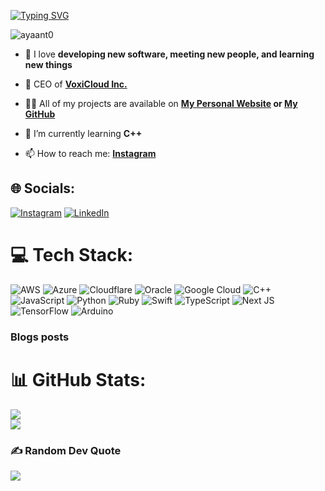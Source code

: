 [![Typing SVG](https://readme-typing-svg.demolab.com?font=Fira+Code&weight=800&size=25&duration=3500&pause=600&color=14377A&background=4D2DFF13&center=true&vCenter=true&width=600&height=70&lines=Hi+%F0%9F%91%8B%2C+I'm+Ayaan+Tunio;%F0%9F%A4%B5CEO+of+VoxiCloud+Inc.%F0%9F%A4%B5;%F0%9F%A4%96Full-Stack+Developer%F0%9F%A4%96;%F0%9F%92%BBCloud+Engineer%F0%9F%92%BB;%F0%9F%A4%B5Entrepreneur%F0%9F%A4%B5;%F0%9F%A7%A0Always+Learning+New+Things%F0%9F%A7%A0)](https://git.io/typing-svg)

<p align="left"> <img src="https://komarev.com/ghpvc/?username=ayaant0&label=Profile%20views&color=0e75b6&style=flat" alt="ayaant0" /> </p>

- 👀 I love **developing new software, meeting new people, and learning new things**

- 🤵 CEO of **[VoxiCloud Inc.](https://voxicloud.tech)**

- 👨‍💻 All of my projects are available on **[My Personal Website](https://ayaantunio.me) or [My GitHub](https://github.com/AyaanT0)**

- 🌱 I’m currently learning **C++**

- 📫 How to reach me: **[Instagram](https://www.instagram.com/ayaan._.t)**
<!-- - 👉 Check Out **[My Resume](put link here) -->
## 🌐 Socials:
[![Instagram](https://img.shields.io/badge/Instagram-%23E4405F.svg?logo=Instagram&logoColor=white)](https://instagram.com/ayaan._.t) [![LinkedIn](https://img.shields.io/badge/LinkedIn-%230077B5.svg?logo=linkedin&logoColor=white)](https://linkedin.com/in/ayaantunio/)

# 💻 Tech Stack:
![AWS](https://img.shields.io/badge/AWS-%23FF9900.svg?style=for-the-badge&logo=amazon-aws&logoColor=white) ![Azure](https://img.shields.io/badge/azure-%230072C6.svg?style=for-the-badge&logo=microsoftazure&logoColor=white) ![Cloudflare](https://img.shields.io/badge/Cloudflare-F38020?style=for-the-badge&logo=Cloudflare&logoColor=white) ![Oracle](https://img.shields.io/badge/Oracle-F80000?style=for-the-badge&logo=oracle&logoColor=white) ![Google Cloud](https://img.shields.io/badge/GoogleCloud-%234285F4.svg?style=for-the-badge&logo=google-cloud&logoColor=white) ![C++](https://img.shields.io/badge/c++-%2300599C.svg?style=for-the-badge&logo=c%2B%2B&logoColor=white) ![JavaScript](https://img.shields.io/badge/javascript-%23323330.svg?style=for-the-badge&logo=javascript&logoColor=%23F7DF1E) ![Python](https://img.shields.io/badge/python-3670A0?style=for-the-badge&logo=python&logoColor=ffdd54) ![Ruby](https://img.shields.io/badge/ruby-%23CC342D.svg?style=for-the-badge&logo=ruby&logoColor=white) ![Swift](https://img.shields.io/badge/swift-F54A2A?style=for-the-badge&logo=swift&logoColor=white) ![TypeScript](https://img.shields.io/badge/typescript-%23007ACC.svg?style=for-the-badge&logo=typescript&logoColor=white) ![Next JS](https://img.shields.io/badge/Next-black?style=for-the-badge&logo=next.js&logoColor=white) ![TensorFlow](https://img.shields.io/badge/TensorFlow-%23FF6F00.svg?style=for-the-badge&logo=TensorFlow&logoColor=white) ![Arduino](https://img.shields.io/badge/-Arduino-00979D?style=for-the-badge&logo=Arduino&logoColor=white)

### Blogs posts
<!-- BLOG-POST-LIST:START -->
<!-- BLOG-POST-LIST:END -->

# 📊 GitHub Stats:
<!-- ![](https://github-readme-stats.vercel.app/api?username=AyaanT0&theme=dark&hide_border=false&include_all_commits=true&count_private=true)<br/> -->
![](https://github-readme-streak-stats.herokuapp.com/?user=AyaanT0&theme=dark&hide_border=false)<br/>
![](https://github-readme-stats.vercel.app/api/top-langs/?username=AyaanT0&theme=dark&hide_border=false&include_all_commits=true&count_private=true&layout=compact)

### ✍️ Random Dev Quote
![](https://quotes-github-readme.vercel.app/api?type=horizontal&theme=radical)
